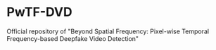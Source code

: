 # PwTF-DVD
Official repository of "Beyond Spatial Frequency: Pixel-wise Temporal Frequency-based Deepfake Video Detection"
